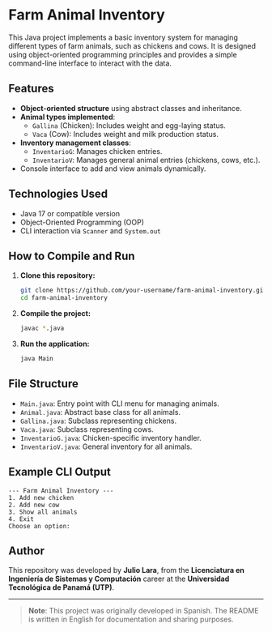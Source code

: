 # Farm Animal Inventory

This Java project implements a basic inventory system for managing different types of farm animals, such as chickens and cows. It is designed using object-oriented programming principles and provides a simple command-line interface to interact with the data.

## Features

- **Object-oriented structure** using abstract classes and inheritance.
- **Animal types implemented**:
  - `Gallina` (Chicken): Includes weight and egg-laying status.
  - `Vaca` (Cow): Includes weight and milk production status.
- **Inventory management classes**:
  - `InventarioG`: Manages chicken entries.
  - `InventarioV`: Manages general animal entries (chickens, cows, etc.).
- Console interface to add and view animals dynamically.

## Technologies Used

- Java 17 or compatible version
- Object-Oriented Programming (OOP)
- CLI interaction via `Scanner` and `System.out`

## How to Compile and Run

1. **Clone this repository:**
   ```bash
   git clone https://github.com/your-username/farm-animal-inventory.git
   cd farm-animal-inventory
   ```

2. **Compile the project:**
   ```bash
   javac *.java
   ```

3. **Run the application:**
   ```bash
   java Main
   ```

## File Structure

- `Main.java`: Entry point with CLI menu for managing animals.
- `Animal.java`: Abstract base class for all animals.
- `Gallina.java`: Subclass representing chickens.
- `Vaca.java`: Subclass representing cows.
- `InventarioG.java`: Chicken-specific inventory handler.
- `InventarioV.java`: General inventory for all animals.

## Example CLI Output

```
--- Farm Animal Inventory ---
1. Add new chicken
2. Add new cow
3. Show all animals
4. Exit
Choose an option:
```

## Author

This repository was developed by **Julio Lara**, from the **Licenciatura en Ingeniería de Sistemas y Computación** career at the **Universidad Tecnológica de Panamá (UTP)**.

---

> **Note**: This project was originally developed in Spanish. The README is written in English for documentation and sharing purposes.
